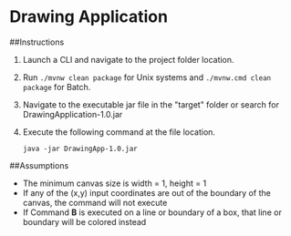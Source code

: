 # Drawing Application

##Instructions
1. Launch a CLI and navigate to the project folder location.
2. Run `./mvnw clean package` for Unix systems and `./mvnw.cmd clean package` for Batch.
3. Navigate to the executable jar file in the "target" folder or search for DrawingApplication-1.0.jar
4. Execute the following
command at the file location.
    
    `java -jar DrawingApp-1.0.jar`

##Assumptions
* The minimum canvas size is width = 1, height = 1
* If any of the (x,y) input coordinates are out of the boundary of the canvas, the command will not execute
* If Command **B** is executed on a line or boundary of a box, that line or boundary will be colored instead
